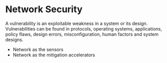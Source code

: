 # Network Security

A vulnerability is an exploitable weakness in a system or its design. Vulnerabilities can be found in protocols, operating systems, applications, policy flaws, design errors, misconfiguration, human factors and system designs.

* Network as the sensors
* Network as the mitigation accelerators

